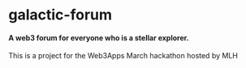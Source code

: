 # galactic-forum

#### A web3 forum for everyone who is a stellar explorer.

This is a project for the Web3Apps March hackathon hosted by MLH
